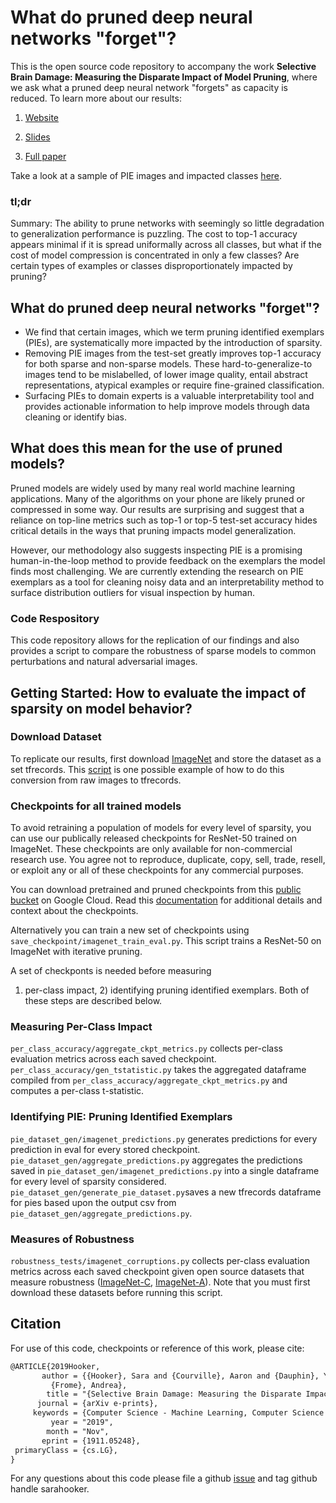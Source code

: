 # What do pruned deep neural networks "forget"?

This is the open source code repository to accompany the work **Selective Brain Damage: Measuring the Disparate Impact of Model Pruning**, where we ask what a pruned deep neural network "forgets" as capacity is reduced. To learn more about our results:

1. [Website](https://weightpruningdamage.github.io/)

2. [Slides](https://drive.google.com/file/d/1Ry3NJ-eBzGxXsw_nK1pwx27oGAVDYnCp/view?usp=sharing)

3. [Full paper](https://arxiv.org/abs/1911.05248)


Take a look at a sample of PIE images and impacted classes [here](http://weightpruningdamage.github.io/).

### tl;dr 

Summary: The ability to prune networks with seemingly so little degradation to
generalization performance is puzzling. The cost to top-1 accuracy appears
minimal if it is spread uniformally across all classes, but what if the cost of
model compression is concentrated in only a few classes? Are certain types of
examples or classes disproportionately impacted by pruning?

## What do pruned deep neural networks "forget"?

- We find that certain images, which we term pruning identified exemplars (PIEs), are systematically more impacted by the introduction of sparsity.
- Removing PIE images from the test-set greatly improves top-1 accuracy for both sparse and non-sparse models. These hard-to-generalize-to images tend to be mislabelled, of lower image quality, entail abstract representations, atypical examples or require fine-grained classification.
- Surfacing PIEs to domain experts is a valuable interpretability tool and provides actionable information to help improve models through data cleaning or identify bias.

## What does this mean for the use of pruned models?

Pruned models are widely used by many real world machine learning applications.
Many of the algorithms on your phone are likely pruned or compressed in some
way. Our results are surprising and suggest that a reliance on top-line metrics
such as top-1 or top-5 test-set accuracy hides critical details in the ways that
pruning impacts model generalization.

However, our methodology also suggests inspecting PIE is a promising human-in-the-loop method to provide feedback on the exemplars the model finds most challenging. We are currently extending the research on PIE
exemplars as a tool for cleaning noisy data and an interpretability method to surface
distribution outliers for visual inspection by human.

### Code Respository

This code repository allows for the replication of our findings and also provides a script to compare the robustness of sparse models to common perturbations and natural adversarial images.

## Getting Started: How to evaluate the impact of sparsity on model behavior?

### Download Dataset

To replicate our results, first download [ImageNet](http://www.image-net.org/) and store the dataset as a set tfrecords. This [script](https://github.com/tensorflow/models/blob/master/research/inception/inception/data/build_image_data.py) is one possible example of how to do this conversion from raw images to tfrecords.

### Checkpoints for all trained models

To avoid retraining a population of models for every level of sparsity, you can use our publically released checkpoints for ResNet-50 trained on ImageNet. These checkpoints are only available for non-commercial research use. You agree not to reproduce, duplicate, copy, sell, trade, resell, or exploit any or all of these checkpoints for any commercial purposes.

You can download pretrained and pruned checkpoints from this [public bucket](https://console.cloud.google.com/storage/browser/gresearch/pruning_identified_exemplars/) on Google Cloud.  Read this [documentation](https://drive.google.com/file/d/1AIUsd0qv7-HYCW0RFnH30uWVhVateksF/view?usp=sharing) for additional details and context about the checkpoints.

Alternatively you can train a new set of checkpoints using `save_checkpoint/imagenet_train_eval.py`. This script trains a ResNet-50 on ImageNet with
iterative pruning.

A set of checkponts is needed before measuring
1) per-class impact, 2) identifying pruning identified exemplars. Both of these steps are described below.

### Measuring Per-Class Impact

`per_class_accuracy/aggregate_ckpt_metrics.py` collects per-class evaluation metrics across each saved checkpoint.
`per_class_accuracy/gen_tstatistic.py` takes the aggregated dataframe compiled from `per_class_accuracy/aggregate_ckpt_metrics.py` and computes a per-class t-statistic.

### Identifying PIE: Pruning Identified Exemplars

`pie_dataset_gen/imagenet_predictions.py` generates predictions for every prediction in eval for every stored checkpoint.
`pie_dataset_gen/aggregate_predictions.py` aggregates the predictions saved in `pie_dataset_gen/imagenet_predictions.py` into a single dataframe for every level of sparsity considered.
`pie_dataset_gen/generate_pie_dataset.py`saves a new tfrecords dataframe for pies based upon the output csv from `pie_dataset_gen/aggregate_predictions.py`.

### Measures of Robustness

`robustness_tests/imagenet_corruptions.py` collects per-class evaluation metrics across each saved checkpoint given open source datasets that measure robustness ([ImageNet-C](https://github.com/hendrycks/robustness), [ImageNet-A](https://github.com/hendrycks/natural-adv-examples)). Note that you must first download these datasets before running this script.

## Citation

For use of this code, checkpoints or reference of this work, please cite:

```latex
@ARTICLE{2019Hooker,
       author = {{Hooker}, Sara and {Courville}, Aaron and {Dauphin}, Yann and
         {Frome}, Andrea},
        title = "{Selective Brain Damage: Measuring the Disparate Impact of Model Pruning}",
      journal = {arXiv e-prints},
     keywords = {Computer Science - Machine Learning, Computer Science - Artificial Intelligence, Computer Science - Computer Vision and Pattern Recognition, Statistics - Machine Learning},
         year = "2019",
        month = "Nov",
       eprint = {1911.05248},
 primaryClass = {cs.LG},
}
```

For any questions about this code please file a github [issue](https://github.com/google-research/google-research/issues) and tag github handle sarahooker.




